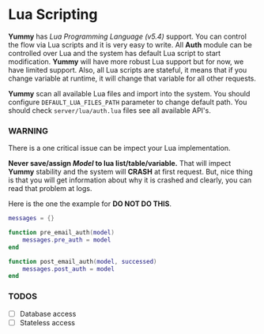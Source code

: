 # Lua Scripting

**Yummy** has *Lua Programming Language (v5.4)* support. You can control the flow via Lua scripts and it is very easy to write. All **Auth** module can be controlled over Lua and the system has default Lua script to start modification. **Yummy** will have more robust Lua support but for now, we have limited support. Also, all Lua scripts are stateful, it means that if you change variable at runtime, it will change that variable for all other requests. 

**Yummy** scan all available Lua files and import into the system. You should configure `DEFAULT_LUA_FILES_PATH` parameter to change default path.
You should check `server/lua/auth.lua` files see all available API's.

### WARNING
There is a one critical issue can be impect your Lua implementation.

**Never save/assign *Model* to lua list/table/variable.** That will impect **Yummy** stability and the system will **CRASH** at first request. But, nice thing is that you will get information about why it is crashed and clearly, you can read that problem at logs.

Here is the one the example for **DO NOT DO THIS**.

```lua
messages = {}

function pre_email_auth(model)
    messages.pre_auth = model
end

function post_email_auth(model, successed)
    messages.post_auth = model
end
```

### TODOS

- [ ] Database access
- [ ] Stateless access
